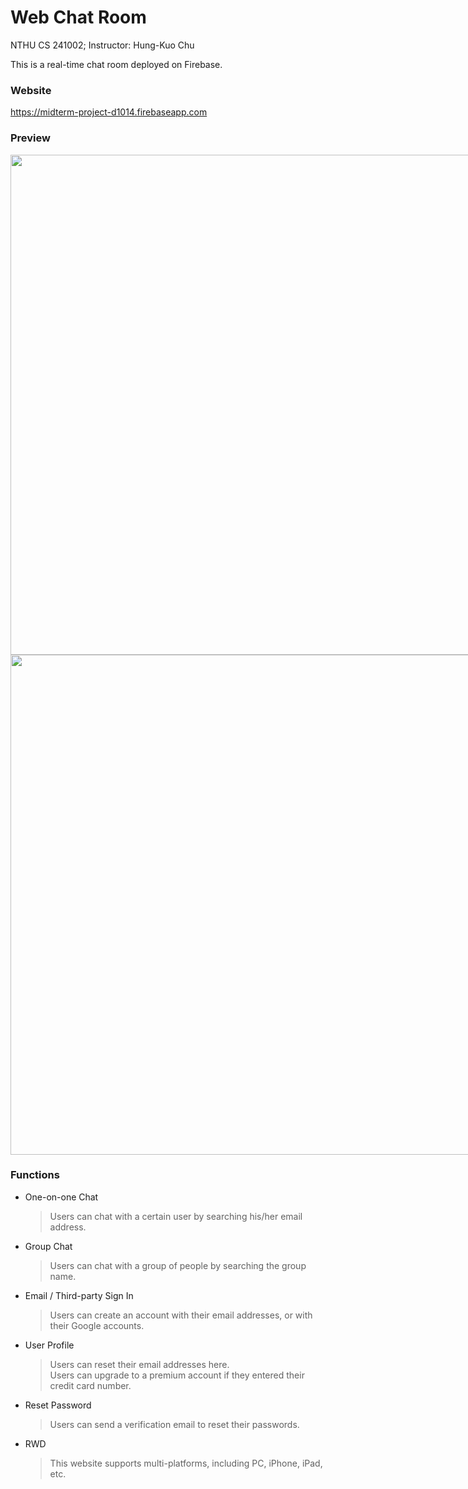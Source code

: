 # Web Chat Room
NTHU CS 241002; Instructor: Hung-Kuo Chu

This is a real-time chat room deployed on Firebase.

### Website
https://midterm-project-d1014.firebaseapp.com

### Preview
<div style="display: inline-block">
  <img src="https://i.imgur.com/8VvR77b.jpg" width="800">
  <img src="https://i.imgur.com/BwDN67C.jpg" width="800">
</div>

### Functions
- One-on-one Chat
  > Users can chat with a certain user by searching his/her email address.
- Group Chat
  > Users can chat with a group of people by searching the group name.
- Email / Third-party Sign In
  > Users can create an account with their email addresses, or with their Google accounts.
- User Profile
  > Users can reset their email addresses here.<br>
  > Users can upgrade to a premium account if they entered their credit card number.
- Reset Password
  > Users can send a verification email to reset their passwords.
- RWD
  > This website supports multi-platforms, including PC, iPhone, iPad, etc.
